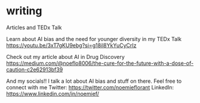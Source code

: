 # writing
Articles and TEDx Talk

Learn about AI bias and the need for younger diversity in my TEDx Talk
https://youtu.be/3xT7gKU9ebg?si=g18il8YkYuCyCrIz

Check out my article about AI in Drug Discovery 
https://medium.com/@noeflo8006/the-cure-for-the-future-with-a-dose-of-caution-c2e62913bf39

And my socials!! I talk a lot about AI bias and stuff on there. Feel free to connect with me
Twitter: https://twitter.com/noemieflorant
LinkedIn: https://www.linkedin.com/in/noemief/


